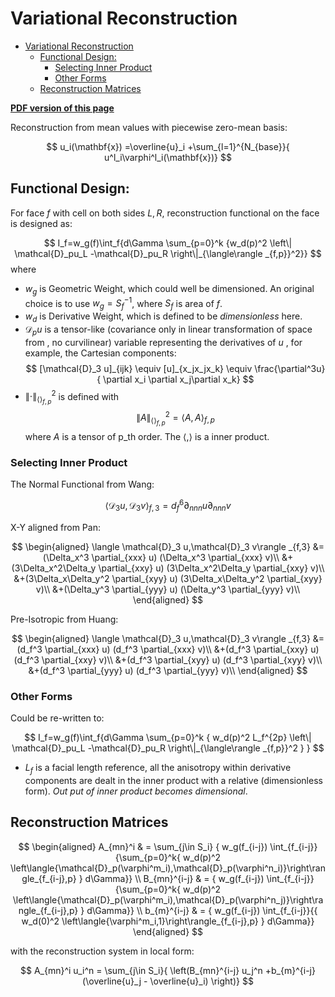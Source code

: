 # Variational Reconstruction


<!-- @import "[TOC]" {cmd="toc" depthFrom=1 depthTo=6 orderedList=false} -->

<!-- code_chunk_output -->

- [Variational Reconstruction](#variational-reconstruction)
  - [Functional Design:](#functional-design)
    - [Selecting Inner Product](#selecting-inner-product)
    - [Other Forms](#other-forms)
  - [Reconstruction Matrices](#reconstruction-matrices)

<!-- /code_chunk_output -->



**[PDF version of this page](Variational_Reconstruction.pdf)**


Reconstruction from mean values with piecewise zero-mean basis:

$$
u_i(\mathbf{x})
=\overline{u}_i
+\sum_{l=1}^{N_{base}}{
    u^l_i\varphi^l_i(\mathbf{x})}
$$


## Functional Design:

For face $f$ with cell on both sides $L,R$, reconstruction functional on the face is designed as:

$$
I_f=w_g(f)\int_f{d\Gamma
    \sum_{p=0}^k
    {w_d(p)^2
        \left\|
            \mathcal{D}_pu_L
            -\mathcal{D}_pu_R
    \right\|_{\langle\rangle _{f,p}}^2}}
$$
where 
- $w_g$ is Geometric Weight, which could well be dimensioned. An original choice is to use $w_g=S_f^{-1}$, where $S_f$ is area of $f$. 
- $w_d$ is Derivative Weight, which is defined to be *dimensionless* here.
- $\mathcal{D}_p u$ is a tensor-like (covariance only in linear transformation of space from
, no curvilinear) variable representing the derivatives of $u$ , for
example, the Cartesian components:
$$
[\mathcal{D}_3 u]_{ijk}
\equiv
[u]_{x_jx_jx_k}
\equiv
\frac{\partial^3u}{
    \partial x_i \partial x_j\partial x_k}
$$
- $\left\|\cdot\right\|_{\langle\rangle _{f,p}}^2$ is defined with 
$$
\left\|A\right\|_{\langle\rangle _{f,p}}^2
=\langle A,A \rangle _{f,p}
$$
where $A$ is a tensor of p_th order. 
The $\langle,\rangle$ is a inner product.

### Selecting Inner Product

The Normal Functional from Wang:

$$
\langle \mathcal{D}_3 u,\mathcal{D}_3 v\rangle _{f,3}
=d_f^6 \partial_{nnn}u \partial_{nnn}v
$$

X-Y aligned from Pan:

$$
\begin{aligned}
\langle \mathcal{D}_3 u,\mathcal{D}_3 v\rangle _{f,3}
&=(\Delta_x^3 \partial_{xxx} u)
(\Delta_x^3 \partial_{xxx} v)\\
&+(3\Delta_x^2\Delta_y \partial_{xxy} u)
(3\Delta_x^2\Delta_y \partial_{xxy} v)\\
&+(3\Delta_x\Delta_y^2 \partial_{xyy} u)
(3\Delta_x\Delta_y^2 \partial_{xyy} v)\\
&+(\Delta_y^3 \partial_{yyy} u)
(\Delta_y^3 \partial_{yyy} v)\\
\end{aligned}
$$

Pre-Isotropic from Huang:

$$
\begin{aligned}
\langle \mathcal{D}_3 u,\mathcal{D}_3 v\rangle _{f,3}
&=(d_f^3 \partial_{xxx} u)
(d_f^3 \partial_{xxx} v)\\
&+(d_f^3 \partial_{xxy} u)
(d_f^3 \partial_{xxy} v)\\
&+(d_f^3 \partial_{xyy} u)
(d_f^3 \partial_{xyy} v)\\
&+(d_f^3 \partial_{yyy} u)
(d_f^3 \partial_{yyy} v)\\
\end{aligned}
$$

### Other Forms

Could be re-written to:

$$
I_f=w_g(f)\int_f{d\Gamma
    \sum_{p=0}^k
    {
        w_d(p)^2
        L_f^{2p}
        \left\|
            \mathcal{D}_pu_L
            -\mathcal{D}_pu_R
        \right\|_{\langle\rangle _{f,p}}^2
    }
}
$$

- $L_f$ is a facial length reference, all the anisotropy within derivative components are dealt in the inner product with a relative (dimensionless form). *Out put of inner product becomes dimensional*.


## Reconstruction Matrices

$$
\begin{aligned} 
        A_{mn}^i     & = \sum_{j\in S_i} {
        w_g(f_{i-j}) \int_{f_{i-j}}{\sum_{p=0}^k{
        w_d(p)^2 \left\langle{\mathcal{D}_p(\varphi^m_i),\mathcal{D}_p(\varphi^n_i)}\right\rangle_{f_{i-j},p}
        } d\Gamma}}                        \\
        B_{mn}^{i-j} & = {
        w_g(f_{i-j}) \int_{f_{i-j}}{\sum_{p=0}^k{
        w_d(p)^2 \left\langle{\mathcal{D}_p(\varphi^m_i),\mathcal{D}_p(\varphi^n_j)}\right\rangle_{f_{i-j},p}
        } d\Gamma}}                        \\
        b_{m}^{i-j}  & = {
        w_g(f_{i-j}) \int_{f_{i-j}}{{
        w_d(0)^2 \left\langle{\varphi^m_i,1}\right\rangle_{f_{i-j},p}
        } d\Gamma}}
    \end{aligned}
$$

with the reconstruction system in local form:

$$
A_{mn}^i u_i^n = \sum_{j\in S_i}{
        \left(B_{mn}^{i-j} u_j^n
        +b_{m}^{i-j}(\overline{u}_j - \overline{u}_i)
        \right)}
$$

